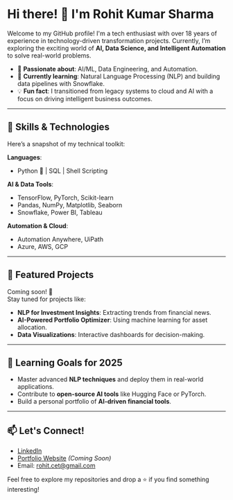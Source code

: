 # Hi there! 👋 I'm Rohit Kumar Sharma  

Welcome to my GitHub profile! I'm a tech enthusiast with over 18 years of experience in technology-driven transformation projects. Currently, I’m exploring the exciting world of **AI, Data Science, and Intelligent Automation** to solve real-world problems.  

- 🌟 **Passionate about**: AI/ML, Data Engineering, and Automation.  
- 🌱 **Currently learning**: Natural Language Processing (NLP) and building data pipelines with Snowflake.  
- 💡 **Fun fact**: I transitioned from legacy systems to cloud and AI with a focus on driving intelligent business outcomes.  

---

## 🔧 Skills & Technologies  

Here’s a snapshot of my technical toolkit:  

**Languages**:  
- Python 🐍 | SQL | Shell Scripting  

**AI & Data Tools**:  
- TensorFlow, PyTorch, Scikit-learn  
- Pandas, NumPy, Matplotlib, Seaborn  
- Snowflake, Power BI, Tableau  

**Automation & Cloud**:  
- Automation Anywhere, UiPath  
- Azure, AWS, GCP  

---

## 📂 Featured Projects  

Coming soon! 🚀  
Stay tuned for projects like:  
- **NLP for Investment Insights**: Extracting trends from financial news.  
- **AI-Powered Portfolio Optimizer**: Using machine learning for asset allocation.  
- **Data Visualizations**: Interactive dashboards for decision-making.  

---

## 🚀 Learning Goals for 2025  

- Master advanced **NLP techniques** and deploy them in real-world applications.  
- Contribute to **open-source AI tools** like Hugging Face or PyTorch.  
- Build a personal portfolio of **AI-driven financial tools**.  

---

## 📫 Let's Connect!  

- [LinkedIn](https://www.linkedin.com/in/rohitkumarsharma)  
- [Portfolio Website](#) *(Coming Soon)*  
- Email: rohit.cet@gmail.com  

Feel free to explore my repositories and drop a ⭐️ if you find something interesting!  

